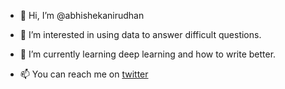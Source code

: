 - 👋 Hi, I’m @abhishekanirudhan

- 👀 I’m interested in using data to answer difficult questions.
- 🌱 I’m currently learning deep learning and how to write better.
- 📫 You can reach me on [twitter](https://twitter.com/abhi_a95)

<!---
abhishekanirudhan/abhishekanirudhan is a ✨ special ✨ repository because its `README.md` (this file) appears on your GitHub profile.
You can click the Preview link to take a look at your changes.
--->
